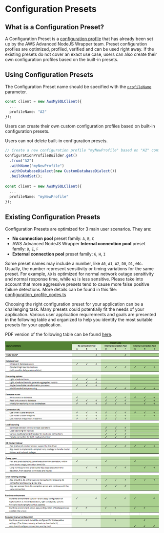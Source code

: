 # Configuration Presets

## What is a Configuration Preset?

A Configuration Preset is a [configuration profile](./UsingTheNodejsWrapper.md#configuration-profiles) that has already been set up by the AWS Advanced NodeJS Wrapper team. Preset configuration profiles are optimized, profiled, verified and can be used right away. If the existing presets do not cover an exact use case, users can also create their own configuration profiles based on the built-in presets.

## Using Configuration Presets

The Configuration Preset name should be specified with the [`profileName`](./UsingTheNodejsWrapper.md#connection-plugin-manager-parameters) parameter.

```typescript
const client = new AwsMySQLClient({
  ...
  profileName: "A2"
});
```

Users can create their own custom configuration profiles based on built-in configuration presets.

Users can not delete built-in configuration presets.

```typescript
// Create a new configuration profile "myNewProfile" based on "A2" configuration preset
ConfigurationProfileBuilder.get()
  .from("A2")
  .withName("myNewProfile")
  .withDatabaseDialect(new CustomDatabaseDialect())
  .buildAndSet();

const client = new AwsMySQLClient({
  ...
  profileName: "myNewProfile"
});
```

## Existing Configuration Presets

Configuration Presets are optimized for 3 main user scenarios. They are:

- **No connection pool** preset family: `A`, `B`, `C`
- AWS Advanced NodeJS Wrapper **Internal connection pool** preset family: `D`, `E`, `F`
- **External connection pool** preset family: `G`, `H`, `I`

Some preset names may include a number, like `A0`, `A1`, `A2`, `D0`, `D1`, etc. Usually, the number represent sensitivity or timing variations for the same preset. For example, `A0` is optimized for normal network outage sensitivity and normal response time, while `A1` is less sensitive. Please take into account that more aggressive presets tend to cause more false positive failure detections. More details can be found in this file: [configuration_profile_codes.ts](./../../common/lib/profile/configuration_profile_codes.ts)

Choosing the right configuration preset for your application can be a challenging task. Many presets could potentially fit the needs of your application. Various user application requirements and goals are presented in the following table and organized to help you identify the most suitable presets for your application.

PDF version of the following table can be found [here](./../files/configuration-profile-presets.pdf).

<div style="text-align:center"><img src="../images/configuration-presets.png" /></div>
